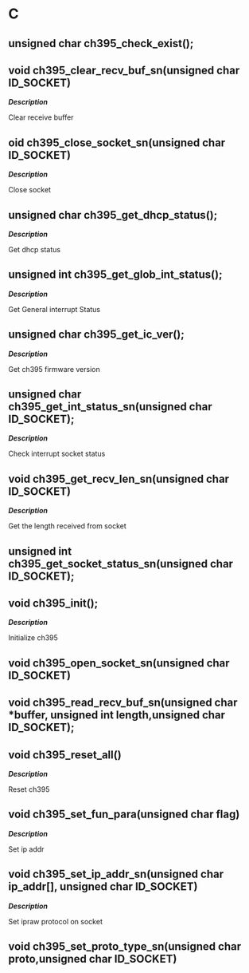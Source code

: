 # C

## unsigned char ch395_check_exist();



## void ch395_clear_recv_buf_sn(unsigned char ID_SOCKET)

***Description***

Clear receive buffer



## oid ch395_close_socket_sn(unsigned char ID_SOCKET)

***Description***

Close socket







## unsigned char ch395_get_dhcp_status();

***Description***

Get dhcp status



## unsigned int ch395_get_glob_int_status();

***Description***

Get General interrupt Status



## unsigned char ch395_get_ic_ver();

***Description***

Get ch395 firmware version



## unsigned char ch395_get_int_status_sn(unsigned char ID_SOCKET);

***Description***

Check interrupt socket status









## void ch395_get_recv_len_sn(unsigned char ID_SOCKET)

***Description***

Get the length received from socket





## unsigned int ch395_get_socket_status_sn(unsigned char ID_SOCKET);



## void ch395_init();

***Description***

Initialize ch395



## void ch395_open_socket_sn(unsigned char ID_SOCKET)



## void ch395_read_recv_buf_sn(unsigned char *buffer, unsigned int length,unsigned char ID_SOCKET);



## void ch395_reset_all()

***Description***

Reset ch395







## void ch395_set_fun_para(unsigned char flag)





***Description***

Set ip addr



## void ch395_set_ip_addr_sn(unsigned char ip_addr[], unsigned char ID_SOCKET)



***Description***

Set ipraw protocol on socket





## void ch395_set_proto_type_sn(unsigned char proto,unsigned char ID_SOCKET)













## 



